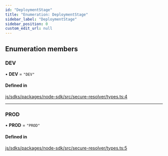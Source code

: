```yaml
---
id: "DeploymentStage"
title: "Enumeration: DeploymentStage"
sidebar_label: "DeploymentStage"
sidebar_position: 0
custom_edit_url: null
---
```


## Enumeration members

### DEV

• **DEV** = `"DEV"`

#### Defined in

[js/sdks/packages/node-sdk/src/secure-resolver/types.ts:4](https://github.com/refinery-labs/lunasec-monorepo/blob/6b064f0/js/sdks/packages/node-sdk/src/secure-resolver/types.ts#L4)

___

### PROD

• **PROD** = `"PROD"`

#### Defined in

[js/sdks/packages/node-sdk/src/secure-resolver/types.ts:5](https://github.com/refinery-labs/lunasec-monorepo/blob/6b064f0/js/sdks/packages/node-sdk/src/secure-resolver/types.ts#L5)
